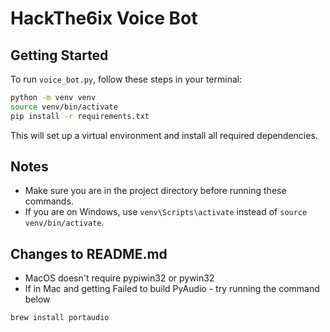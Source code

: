# HackThe6ix Voice Bot

## Getting Started

To run `voice_bot.py`, follow these steps in your terminal:

```bash
python -m venv venv
source venv/bin/activate
pip install -r requirements.txt
```

This will set up a virtual environment and install all required dependencies.

## Notes

- Make sure you are in the project directory before running these commands.
- If you are on Windows, use `venv\Scripts\activate` instead of `source venv/bin/activate`.


## Changes to README.md
- MacOS doesn't require pypiwin32 or pywin32
- If in Mac and getting Failed to build PyAudio - try running the command below
```bash
brew install portaudio
```